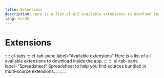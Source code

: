 ```yaml
---
title: Extensions
description: Here is a list of all available extensions to download inside the app.
lang: en-US
---
```


# Extensions

:::: el-tabs
::: el-tab-pane label="Available extensions"
Here is a list of all available extensions to download inside the app.
<ExtensionList/>
:::
::: el-tab-pane label="Spreadsheet"
Spreadsheet to help you find sources bundled in multi-source extensions.
<SourceSheet/>
:::
::::
